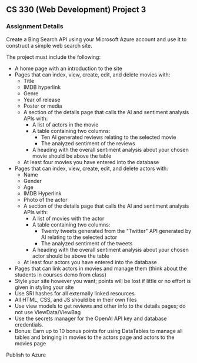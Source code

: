 ## CS 330 (Web Development) Project 3

### Assignment Details
Create a Bing Search API using your Microsoft Azure account and use it to construct a simple web search site.<br>

The project must include the following:

* A home page with an introduction to the site
* Pages that can index, view, create, edit, and delete movies with:
    * Title
    * IMDB hyperlink
    * Genre
    * Year of release
    * Poster or media
    * A section of the details page that calls the AI and sentiment analysis APIs with:
        * A list of actors in the movie
        * A table containing two columns:
            * Ten AI generated reviews relating to the selected movie
            * The analyzed sentiment of the reviews
        * A heading with the overall sentiment analysis about your chosen movie should be above the table
    * At least four movies you have entered into the database
* Pages that can index, view, create, edit, and delete actors with:
    * Name
    * Gender
    * Age
    * IMDB Hyperlink
    * Photo of the actor
    * A section of the details page that calls the AI and sentiment analysis APIs with:
        * A list of movies with the actor
        * A table containing two columns:
            * Twenty tweets generated from the "Twitter" API generated by AI relating to the selected actor
            * The analyzed sentiment of the tweets
        * A heading with the overall sentiment analysis about your chosen actor should be above the table
    * At least four actors you have entered into the database
* Pages that can link actors in movies and manage them (think about the students in courses demo from class)
* Style your site however you want; points will be lost if little or no effort is given in styling your site
* Use SRI hashes for all externally linked resources
* All HTML, CSS, and JS should be in their own files
* Use view models to get reviews and other info to the details pages; do not use ViewData/ViewBag
* Use the secrets manager for the OpenAI API key and database credentials.
* Bonus: Earn up to 10 bonus points for using DataTables to manage all tables and bringing in movies to the actors page and actors to the movies page

Publish to Azure
